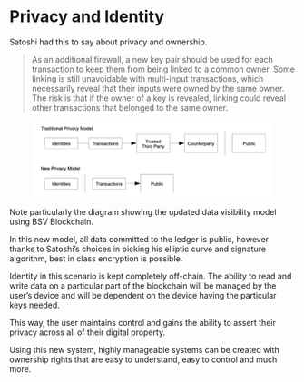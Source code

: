 # Privacy and Identity

Satoshi had this to say about privacy and ownership.&#x20;

> As an additional firewall, a new key pair should be used for each transaction to keep them from being linked to a common owner. Some linking is still unavoidable with multi-input transactions, which necessarily reveal that their inputs were owned by the same owner. The risk is that if the owner of a key is revealed, linking could reveal other transactions that belonged to the same owner.



<figure><img src="../../../../.gitbook/assets/image (39).png" alt=""><figcaption></figcaption></figure>

Note particularly the diagram showing the updated data visibility model using BSV Blockchain.

In this new model, all data committed to the ledger is public, however thanks to Satoshi’s choices in picking his elliptic curve and signature algorithm, best in class encryption is possible.

Identity in this scenario is kept completely off-chain. The ability to read and write data on a particular part of the blockchain will be managed by the user’s device and will be dependent on the device having the particular keys needed.

This way, the user maintains control and gains the ability to assert their privacy across all of their digital property.

Using this new system, highly manageable systems can be created with ownership rights that are easy to understand, easy to control and much more.

